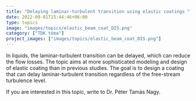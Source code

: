 ```yaml
---
title: "Delaying laminar-turbulent transition using elastic coatings "
date: 2022-09-01T15:44:46+06:00
type: topics
image: "images/topics/elastic_beam_coat_DIS.png"
category: ["TDK téma"]
project_images: ["images/topics/elastic_beam_coat_DIS.png"]
---
```


In liquids, the laminar-turbulent transition can be delayed, which can reduce the flow losses. The topic aims at more sophisticated modeling and design of elastic coating than in previous studies. The goal is to design a coating that can delay laminar-turbulent transition regardless of the free-stream turbulence level. 

If you are interested in this topic, write to Dr. Péter Tamás Nagy.


